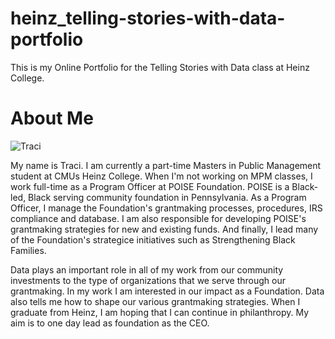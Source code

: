 # heinz_telling-stories-with-data-portfolio
This is my Online Portfolio for the Telling Stories with Data class at Heinz College.


# **About Me**

![Traci](/images/IMG_0953.jpg)

My name is Traci. I am currently a part-time Masters in Public Management student at CMUs Heinz College.
When I'm not working on MPM classes, I work full-time as a Program Officer at POISE Foundation.  POISE is a Black-led, Black serving community foundation in Pennsylvania.
As a Program Officer, I manage the Foundation's grantmaking processes, procedures, IRS compliance and database.
I am also responsible for developing POISE's grantmaking strategies for new and existing funds.
And finally, I lead many of the Foundation's strategice initiatives such as Strengthening Black Families.

Data plays an important role in all of my work from our community investments to the type of organizations that we serve through our grantmaking.
In my work I am interested in our impact as a Foundation. Data also tells me how to shape our various grantmaking strategies. When I graduate from Heinz, I am hoping that I can continue in philanthropy. My aim is to one day lead as foundation as the CEO.



